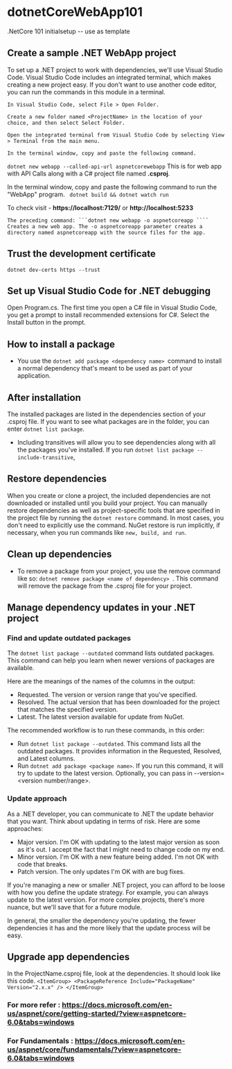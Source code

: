 # dotnetCoreWebApp101
.NetCore 101 initialsetup -- use as template

## Create a sample .NET WebApp project
To set up a .NET project to work with dependencies, we'll use Visual Studio Code. Visual Studio Code includes an integrated terminal, which makes creating a new project easy. If you don't want to use another code editor, you can run the commands in this module in a terminal.

    In Visual Studio Code, select File > Open Folder.

    Create a new folder named <ProjectName> in the location of your choice, and then select Select Folder.

    Open the integrated terminal from Visual Studio Code by selecting View > Terminal from the main menu.

    In the terminal window, copy and paste the following command.

``` dotnet new webapp --called-api-url aspnetcorewebapp ``` This is for web app with API Calls along with a C# project file named **<ProjectName>.csproj**.

In the terminal window, copy and paste the following command to run the "WebApp" program.
``` dotnet build && dotnet watch run```

To check visit - **https://localhost:7129/** or **http://localhost:5233**


`The preceding command: ```dotnet new webapp -o aspnetcoreapp ````
Creates a new web app.
The -o aspnetcoreapp parameter creates a directory named aspnetcoreapp with the source files for the app.`

## Trust the development certificate

``` dotnet dev-certs https --trust ```

## Set up Visual Studio Code for .NET debugging

Open Program.cs. The first time you open a C# file in Visual Studio Code, you get a prompt to install recommended extensions for C#. Select the Install button in the prompt.

## How to install a package
- You use the ```dotnet add package <dependency name> ```command to install a normal dependency that's meant to be used as part of your application.

## After installation
The installed packages are listed in the dependencies section of your .csproj file. If you want to see what packages are in the folder, you can enter ```dotnet list package```.

- Including transitives will allow you to see dependencies along with all the packages you've installed. If you run ``` dotnet list package --include-transitive ```, 

## Restore dependencies
When you create or clone a project, the included dependencies are not downloaded or installed until you build your project. You can manually restore dependencies as well as project-specific tools that are specified in the project file by running the ``` dotnet restore ``` command. In most cases, you don't need to explicitly use the command. NuGet restore is run implicitly, if necessary, when you run commands like ``` new, build, and run ```.

## Clean up dependencies

- To remove a package from your project, you use the remove command like so: ```dotnet remove package <name of dependency> ```. This command will remove the package from the .csproj file for your project.

## Manage dependency updates in your .NET project
 ### Find and update outdated packages

The ``` dotnet list package --outdated ``` command lists outdated packages. This command can help you learn when newer versions of packages are available. 

Here are the meanings of the names of the columns in the output:

   - Requested. The version or version range that you've specified.
   - Resolved. The actual version that has been downloaded for the project that matches the specified version.
   - Latest. The latest version available for update from NuGet.

The recommended workflow is to run these commands, in this order:

   - Run ``` dotnet list package --outdated ```. This command lists all the outdated packages. It provides information in the Requested, Resolved, and Latest columns.
   - Run ``` dotnet add package <package name> ```. If you run this command, it will try to update to the latest version. Optionally, you can pass in --version=<version number/range>.

### Update approach

As a .NET developer, you can communicate to .NET the update behavior that you want. Think about updating in terms of risk. Here are some approaches:
- Major version. I'm OK with updating to the latest major version as soon as it's out. I accept the fact that I might need to change code on my end.
- Minor version. I'm OK with a new feature being added. I'm not OK with code that breaks.
- Patch version. The only updates I'm OK with are bug fixes.

If you're managing a new or smaller .NET project, you can afford to be loose with how you define the update strategy. For example, you can always update to the latest version. For more complex projects, there's more nuance, but we'll save that for a future module.

In general, the smaller the dependency you're updating, the fewer dependencies it has and the more likely that the update process will be easy.

## Upgrade app dependencies

In the ProjectName.csproj file, look at the dependencies. It should look like this code.
    ``` <ItemGroup>
    <PackageReference Include="PackageName" Version="2.x.x" />
    </ItemGroup> ```

### For more refer :  https://docs.microsoft.com/en-us/aspnet/core/getting-started/?view=aspnetcore-6.0&tabs=windows 
### For Fundamentals : https://docs.microsoft.com/en-us/aspnet/core/fundamentals/?view=aspnetcore-6.0&tabs=windows
